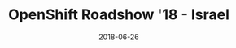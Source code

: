 ---
title: "OpenShift Roadshow '18 - Israel"
date: 2018-06-26
description:
tags:
- openshiftroadshow
series:
-
categories:
- conference
---